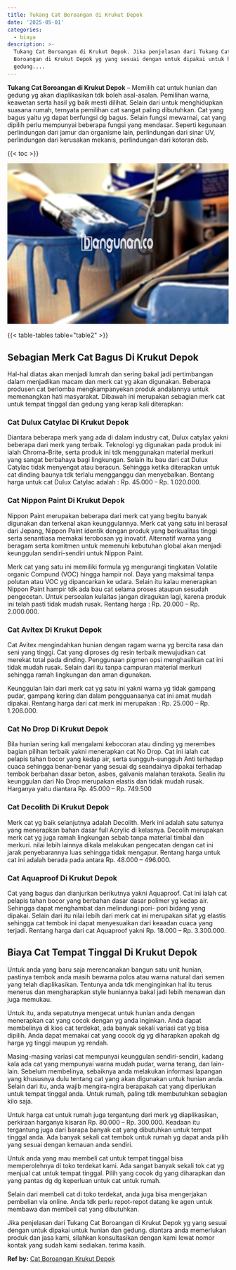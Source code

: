 ```yaml
---
title: Tukang Cat Boroangan di Krukut Depok
date: '2025-05-01'
categories:
  - biaya
description: >-
  Tukang Cat Boroangan di Krukut Depok. Jika penjelasan dari Tukang Cat
  Boroangan di Krukut Depok yg yang sesuai dengan untuk dipakai untuk hunian dan
  gedung....
---
```


**Tukang Cat Boroangan di Krukut Depok** – Memilih cat untuk hunian dan gedung yg akan diaplikasikan tdk boleh asal-asalan. Pemilihan warna, keawetan serta hasil yg baik mesti dilihat. Selain dari untuk menghidupkan suasana rumah, ternyata pemilihan cat sangat paling dibutuhkan. Cat yang bagus yaitu yg dapat berfungsi dg bagus. Selain fungsi mewarnai, cat yang dipilih perlu mempunyai beberapa fungsi yang mendasar. Seperti kegunaan perlindungan dari jamur dan organisme lain, perlindungan dari sinar UV, perlindungan dari kerusakan mekanis, perlindungan dari kotoran dsb.

{{< toc >}}

![Tukang Cat Boroangan di Krukut Depok](/images/jasa-cat-murah10.png)

{{< table-tables table="table2" >}}

## Sebagian Merk Cat Bagus Di Krukut Depok

Hal-hal diatas akan menjadi lumrah dan sering bakal jadi pertimbangan dalam menjadikan macam dan merk cat yg akan digunakan. Beberapa produsen cat berlomba mengkampanyekan produk andalannya untuk memenangkan hati masyarakat. Dibawah ini merupakan sebagian merk cat untuk tempat tinggal dan gedung yang kerap kali diterapkan:

### Cat Dulux Catylac Di Krukut Depok

Diantara beberapa merk yang ada di dalam industry cat, Dulux catylax yakni beberapa dari merk yang terbaik. Teknologi yg digunakan pada produk ini ialah Chroma-Brite, serta produk ini tdk menggunakan material merkuri yang sangat berbahaya bagi lingkungan. Selain itu bau dari cat Dulux Catylac tidak menyengat atau beracun. Sehingga ketika diterapkan untuk cat dinding baunya tdk terlalu mengganggu dan menyebalkan. Bentang harga untuk cat Dulux Catylac adalah : Rp. 45.000 – Rp. 1.020.000.

### Cat Nippon Paint Di Krukut Depok

Nippon Paint merupakan beberapa dari merk cat yang begitu banyak digunakan dan terkenal akan keunggulannya. Merk cat yang satu ini berasal dari Jepang, Nippon Paint identik dengan produk yang berkualitas tinggi serta senantiasa memakai terobosan yg inovatif. Alternatif warna yang beragam serta komitmen untuk memenuhi kebutuhan global akan menjadi keunggulan sendiri-sendiri untuk Nippon Paint.

Merk cat yang satu ini memiliki formula yg mengurangi tingkatan Volatile organic Compund (VOC) hingga hampir nol. Daya yang maksimal tanpa polutan atau VOC yg dipancarkan ke udara. Selain itu kalau menerapkan Nippon Paint hampir tdk ada bau cat selama proses ataupun sesudah pengecetan. Untuk persoalan kulaitas jangan diragukan lagi, karena produk ini telah pasti tidak mudah rusak. Rentang harga : Rp. 20.000 – Rp. 2.000.000.

### Cat Avitex Di Krukut Depok

Cat Avitex mengindahkan hunian dengan ragam warna yg bercita rasa dan seni yang tinggi. Cat yang diproses dg resin terbaik mewujudkan cat merekat total pada dinding. Penggunaan pigmen opsi menghasilkan cat ini tidak mudah rusak. Selain dari itu tanpa campuran material merkuri sehingga ramah lingkungan dan aman digunakan.

Keunggulan lain dari merk cat yg satu ini yakni warna yg tidak gampang pudar, gampang kering dan dalam pengguanaanya cat ini amat mudah dipakai. Rentang harga dari cat merk ini merupakan : Rp. 25.000 – Rp. 1.206.000.

### Cat No Drop Di Krukut Depok

Bila hunian sering kali mengalami kebocoran atau dinding yg merembes bagian pilihan terbaik yakni menerapkan cat No Drop. Cat ini ialah cat pelapis tahan bocor yang kedap air, serta sungguh-sungguh Anti terhadap cuaca sehingga benar-benar yang sesuai dg seandainya dipakai terhadap tembok berbahan dasar beton, asbes, galvanis malahan terakota. Sealin itu keunggulan dari No Drop merupakan elastis dan tidak mudah rusak. Harganya yaitu diantara Rp. 45.000 – Rp. 749.500

### Cat Decolith Di Krukut Depok

Merk cat yg baik selanjutnya adalah Decolith. Merk ini adalah satu satunya yang menerapkan bahan dasar full Acrylic di kelasnya. Decolih merupakan merk cat yg juga ramah lingkungan sebab tanpa material timbal dan merkuri. nilai lebih lainnya dikala melakukan pengecatan dengan cat ini jarak penyebarannya luas sehingga tidak mengapur. Rentang harga untuk cat ini adalah berada pada antara Rp. 48.000 – 496.000.

### Cat Aquaproof Di Krukut Depok

Cat yang bagus dan dianjurkan berikutnya yakni Aquaproof. Cat ini ialah cat pelapis tahan bocor yang berbahan dasar dasar polimer yg kedap air. Sehingga dapat menghambat dan melindungi pori- pori bidang yang dipakai. Selain dari itu nilai lebih dari merk cat ini merupakan sifat yg elastis sehingga cat tembok ini dapat menyesuaikan dari keaadan cuaca yang terjadi. Rentang harga dari cat Aquaproof yakni Rp. 18.000 – Rp. 3.300.000.

## Biaya Cat Tempat Tinggal Di Krukut Depok

Untuk anda yang baru saja merencanakan bangun satu unit hunian, pastinya tembok anda masih bewarna polos atau warna natural dari semen yang telah diaplikasikan. Tentunya anda tdk menginginkan hal itu terus menerus dan mengharapkan style huniannya bakal jadi lebih menawan dan juga memukau.

Untuk itu, anda sepatutnya mengecat untuk hunian anda dengan menerapkan cat yang cocok dengan yg anda inginkan. Anda dapat membelinya di kios cat terdekat, ada banyak sekali variasi cat yg bisa dipilih. Anda dapat memakai cat yang cocok dg yg diharapkan apakah dg harga yg tinggi maupun yg rendah.

Masing-masing variasi cat mempunyai keunggulan sendiri-sendiri, kadang kala ada cat yang mempunyai warna mudah pudar, warna terang, dan lain-lain. Sebelum membelinya, sebaiknya anda melakukan informasi lapangan yang khususnya dulu tentang cat yang akan digunakan untuk hunian anda. Selain dari itu, anda wajib mengira-ngira berapakah cat yang diperlukan untuk tempat tinggal anda. Untuk rumah, paling tdk membutuhkan sebagian kilo saja.

Untuk harga cat untuk rumah juga tergantung dari merk yg diaplikasikan, perkiraan harganya kisaran Rp. 80.000 – Rp. 300.000. Keadaan itu tergantung juga dari barapa banyak cat yang dibutuhkan untuk tempat tinggal anda. Ada banyak sekali cat tembok untuk rumah yg dapat anda pilih yang sesuai dengan kemauan anda sendiri.

Untuk anda yang mau membeli cat untuk tempat tinggal bisa memperolehnya di toko terdekat kami. Ada sangat banyak sekali tok cat yg menjual cat untuk tempat tinggal. Pilih yang cocok dg yang diharapkan dan yang pantas dg dg keperluan untuk cat untuk rumah.

Selain dari membeli cat di toko terdekat, anda juga bisa mengerjakan pembelian via online. Anda tdk perlu repot-repot datang ke agen untuk membawa dan membeli cat yang dibutuhkan.

Jika penjelasan dari Tukang Cat Boroangan di Krukut Depok yg yang sesuai dengan untuk dipakai untuk hunian dan gedung. diantara anda memerlukan produk dan jasa kami, silahkan konsultasikan dengan kami lewat nomor kontak yang sudah kami sediakan. terima kasih.

**Ref by:** [Cat Boroangan Krukut Depok](https://id.wikipedia.org/wiki/Cat)
